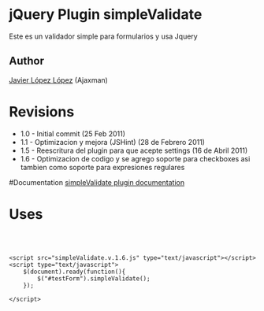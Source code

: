 # jQuery Plugin simpleValidate

Este es un validador simple para formularios y usa Jquery

## Author

[Javier López López](http://www.ajaxman.net) (Ajaxman)

# Revisions

* 1.0 - Initial commit (25 Feb 2011)
* 1.1 - Optimizacion y mejora (JSHint) (28 de Febrero 2011)
* 1.5 - Reescritura del plugin para que acepte settings (16 de Abril 2011)
* 1.6 - Optimizacion de codigo y se agrego soporte para checkboxes asi tambien como soporte para expresiones regulares

#Documentation
[simpleValidate plugin documentation](http://www.ajaxman.net/2082/javascript-simplevalidate-jquery-plugin/) 

# Uses
<pre>
    <script src="jquery.1.5.2.min.js" type="text/javascript"></script>
    <script src="simpleValidate.v.1.6.js" type="text/javascript"></script>
    <script type="text/javascript">
        $(document).ready(function(){
            $("#testForm").simpleValidate();
        });

    </script>
</pre>